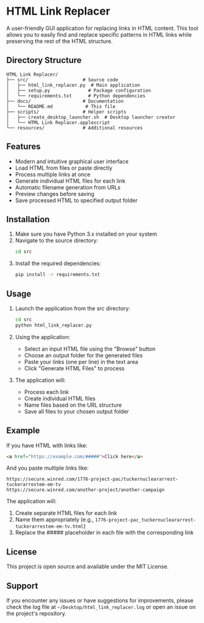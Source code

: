 # HTML Link Replacer

A user-friendly GUI application for replacing links in HTML content. This tool allows you to easily find and replace specific patterns in HTML links while preserving the rest of the HTML structure.

## Directory Structure

```
HTML Link Replacer/
├── src/                    # Source code
│   ├── html_link_replacer.py  # Main application
│   ├── setup.py              # Package configuration
│   └── requirements.txt      # Python dependencies
├── docs/                   # Documentation
│   └── README.md            # This file
├── scripts/                # Helper scripts
│   ├── create_desktop_launcher.sh  # Desktop launcher creator
│   └── HTML Link Replacer.applescript
└── resources/              # Additional resources
```

## Features

- Modern and intuitive graphical user interface
- Load HTML from files or paste directly
- Process multiple links at once
- Generate individual HTML files for each link
- Automatic filename generation from URLs
- Preview changes before saving
- Save processed HTML to specified output folder

## Installation

1. Make sure you have Python 3.x installed on your system
2. Navigate to the source directory:
   ```bash
   cd src
   ```
3. Install the required dependencies:
   ```bash
   pip install -r requirements.txt
   ```

## Usage

1. Launch the application from the src directory:
   ```bash
   cd src
   python html_link_replacer.py
   ```

2. Using the application:
   - Select an input HTML file using the "Browse" button
   - Choose an output folder for the generated files
   - Paste your links (one per line) in the text area
   - Click "Generate HTML Files" to process

3. The application will:
   - Process each link
   - Create individual HTML files
   - Name files based on the URL structure
   - Save all files to your chosen output folder

## Example

If you have HTML with links like:
```html
<a href="https://example.com/#####">Click here</a>
```

And you paste multiple links like:
```
https://secure.winred.com/1776-project-pac/tuckernucleararrest-tuckerarrestem-em-tv
https://secure.winred.com/another-project/another-campaign
```

The application will:
1. Create separate HTML files for each link
2. Name them appropriately (e.g., `1776-project-pac_tuckernucleararrest-tuckerarrestem-em-tv.html`)
3. Replace the ##### placeholder in each file with the corresponding link

## License

This project is open source and available under the MIT License.

## Support

If you encounter any issues or have suggestions for improvements, please check the log file at `~/Desktop/html_link_replacer.log` or open an issue on the project's repository. 